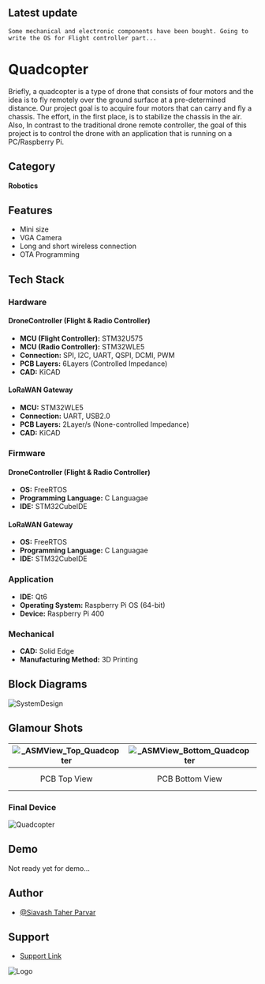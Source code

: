 
## Latest update

``
Some mechanical and electronic components have been bought. Going to write the OS for Flight controller part...
``

# Quadcopter

Briefly, a quadcopter is a type of drone that consists of four motors and the idea is to fly remotely over the ground surface at a pre-determined distance. Our project goal is to acquire four motors that can carry and fly a chassis. The effort, in the first place, is to stabilize the chassis in the air. Also, In contrast to the traditional drone remote controller, the goal of this project is to control the drone with an application that is running on a PC/Raspberry Pi.

## Category

__Robotics__

## Features

- Mini size
- VGA Camera
- Long and short wireless connection
- OTA Programming


## Tech Stack

### Hardware

#### DroneController (Flight & Radio Controller)
- **MCU (Flight Controller):** STM32U575
- **MCU (Radio Controller):** STM32WLE5
- **Connection:** SPI, I2C, UART, QSPI, DCMI, PWM
- **PCB Layers:** 6Layers (Controlled Impedance)
- **CAD:** KiCAD

#### LoRaWAN Gateway
- **MCU:** STM32WLE5
- **Connection:** UART, USB2.0
- **PCB Layers:** 2Layer/s (None-controlled Impedance)
- **CAD:** KiCAD

### Firmware

#### DroneController (Flight & Radio Controller)
- **OS:** FreeRTOS
- **Programming Language:** C Languagae
- **IDE:** STM32CubeIDE

#### LoRaWAN Gateway
- **OS:** FreeRTOS
- **Programming Language:** C Languagae
- **IDE:** STM32CubeIDE

### Application

- **IDE:** Qt6
- **Operating System:** Raspberry Pi OS (64-bit)
- **Device:** Raspberry Pi 400

### Mechanical

- **CAD:** Solid Edge
- **Manufacturing Method:** 3D Printing

## Block Diagrams

![SystemDesign](https://github.com/mend0z0/Quadcopter/blob/main/Document/Block%20Diagrams/_FBD_SYS_Drone_v1.0.svg)

## Glamour Shots

|![_ASMView_Top_Quadcopter](https://github.com/mend0z0/Quadcopter/blob/main/Document/Glamour%20shots/_ASMView_Top_Quadcopter_v1.0.svg)|![_ASMView_Bottom_Quadcopter](https://github.com/mend0z0/Quadcopter/blob/main/Document/Glamour%20shots/_ASMView_Bottom_Quadcopter_v1.0.svg)|![_MECH_Quadcopter_v1.0_](https://github.com/mend0z0/Quadcopter/blob/main/Document/Glamour%20shots/_MECH_Quadcopter_v1.0.svg)|![App Screenshot](https://github.com/mend0z0/Quadcopter/blob/main/Document/Glamour%20shots/_APP_Quadcopter_v1.0.svg)|
|:--:| :--:| :--:| :--: |
| PCB Top View | PCB Bottom View | Frame View | Application View |

### Final Device

![_Quadcopter_](https://github.com/mend0z0)

## Demo

Not ready yet for demo...

## Author

- [@Siavash Taher Parvar](https://www.linkedin.com/in/mend0z0)

## Support

- [Support Link](https://github.com/sponsors/mend0z0)

![Logo](https://github.com/mend0z0/Quadcopter/blob/main/Logo.png)

